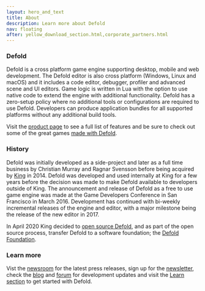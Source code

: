 ```yaml
---
layout: hero_and_text
title: About
description: Learn more about Defold
nav: floating
after: yellow_download_section.html,corporate_partners.html
---
```


### Defold
Defold is a cross platform game engine supporting desktop, mobile and web development. The Defold editor is also cross platform (Windows, Linux and macOS) and it includes a code editor, debugger, profiler and advanced scene and UI editors. Game logic is written in Lua with the option to use native code to extend the engine with additional functionality. Defold has a zero-setup policy where no additional tools or configurations are required to use Defold. Developers can produce application bundles for all supported platforms without any additional build tools.

Visit the [product page](/product) to see a full list of features and be sure to check out some of the great games [made with Defold](/showcase).

### History
Defold was initially developed as a side-project and later as a full time business by Christian Murray and Ragnar Svensson before being acquired by [King](https://www.king.com) in 2014. Defold was developed and used internally at King for a few years before the decision was made to make Defold available to developers outside of King. The announcement and release of Defold as a free to use game engine was made at the Game Developers Conference in San Francisco in March 2016. 	Development has continued with bi-weekly incremental releases of the engine and editor, with a major milestone being the release of the new editor in 2017.

In April 2020 King decided to [open source Defold](/opensource), and as part of the open source process, transfer Defold to a software foundation; the [Defold Foundation](/foundation).

### Learn more
Vist the [newsroom](/press) for the latest press releases, sign up for the [newsletter](/newsletter), check the [blog](/blog) and [forum](https://forum.defold.com/c/releasenotes) for development updates and visit the [Learn section](/learn) to get started with Defold.
